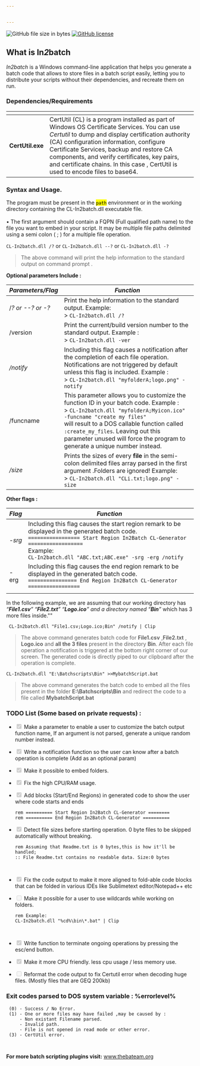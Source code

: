 ```yaml
---


---
```


<p><img src="https://img.shields.io/github/size/Kabue-Murage/In2batch-Commandline-Version-/CL-In2batch.dll?color=Orange&amp;label=File%20size&amp;style=plastic%20size" alt="GitHub file size in bytes"> <a href="https://github.com/Kabue-Murage/In2batch-Commandline-Version-/blob/master/LICENSE"><img src="https://img.shields.io/github/license/Kabue-Murage/In2batch-Commandline-Version-?style=plastic%20size" alt="GitHub license"></a></p>
<h2 id="what-is-in2batch">What is In<em>2</em>batch</h2>
<p><em>In2batch</em> is a Windows command-line application that helps you generate a batch code that allows to store files in a batch script easily, letting you to distribute your scripts without their dependencies, and recreate them on run.</p>
<h3 id="dependenciesrequirements">Dependencies/Requirements</h3>

<table>
<thead>
<tr>
<th></th>
<th></th>
</tr>
</thead>
<tbody>
<tr>
<td><strong>CertUtil.exe</strong></td>
<td>CertUtil (CL) is a program installed as part of Windows OS Certificate Services. You can use <em>Certutil</em> to dump and display certification authority (CA) configuration information, configure Certificate Services, backup and restore CA components, and verify certificates, key pairs, and certificate chains. In this case , CertUtil is used to encode files to base64.</td>
</tr>
</tbody>
</table><h3 id="syntax-and-usage.">Syntax and Usage.</h3>
<p>The program must be present in the <mark><code>path</code></mark> environment  or in the working directory containing the CL-In2batch.dll executable file.  <br><br>
• The first argument should contain a FQPN (Full qualified path name) to the file you want to embed in your script. It may be multiple file paths delimited using a semi colon ( ; ) for  a multiple file operation.</p>
<p><code>CL-In2batch.dll /?</code> or <code>CL-In2batch.dll --?</code> or <code>CL-In2batch.dll -?</code></p>
<blockquote>
<p>The  above command will print the help information to the standard output  on command prompt .</p>
</blockquote>
<p><strong>Optional parameters Include :</strong></p>

<table>
<thead>
<tr>
<th><em>Parameters/Flag</em></th>
<th><em>Function</em></th>
</tr>
</thead>
<tbody>
<tr>
<td>/<em>? or --? or -?</em></td>
<td>Print the help information to the standard output. Example: <br> &gt; <code>CL-In2batch.dll /?</code></td>
</tr>
<tr>
<td>/version</td>
<td>Print the current/build version number to the standard output. Example : <br> &gt; <code>CL-In2batch.dll -ver</code></td>
</tr>
<tr>
<td><em>/notify</em></td>
<td>Including this flag causes a notification after the completion of each file operation. Notifications are not triggered by default unless this flag is included. Example :<br> &gt; <code>CL-In2batch.dll "myfolderA;logo.png" -notify</code></td>
</tr>
<tr>
<td>/funcname</td>
<td>This parameter allows you to customize the function ID in your batch code. Example :<br> &gt; <code>CL-In2batch.dll "myfolderA;Myicon.ico" -funcname "create my files"</code> <br> will result to a DOS callable function called <code>:create_my_files</code>. Leaving out this parameter unused will force the program to generate a unique number instead.</td>
</tr>
<tr>
<td><em>/size</em></td>
<td>Prints the sizes of every <strong>file</strong> in the semi-colon delimited  files array parsed in the first argument .Folders are ignored! Example: <br> &gt; <code>CL-In2batch.dll "CLi.txt;logo.png" -size</code></td>
</tr>
</tbody>
</table><p><strong>Other flags :</strong></p>

<table>
<thead>
<tr>
<th><em>Flag</em></th>
<th><em>Function</em></th>
</tr>
</thead>
<tbody>
<tr>
<td><em>-srg</em></td>
<td>Including this flag causes the start region remark to be displayed in the generated batch code. <br> <code>================= Start Region In2Batch CL-Generator ==================</code> <br> Example: <br> <code>CL-In2batch.dll "ABC.txt;ABC.exe" -srg -erg /notify</code></td>
</tr>
<tr>
<td>-erg</td>
<td>Including this flag causes the end region remark to be displayed in the generated batch code. <br> <code>================ End Region In2Batch CL-Generator =================</code></td>
</tr>
<tr>
<td></td>
<td></td>
</tr>
</tbody>
</table><p>In the following example,  we are assuming that our working directory has  <em>“<strong>File1.csv</strong>” “<strong>File2.txt</strong>” “<strong>Logo.ico</strong>” <em>and a directory  named</em>  “<strong>Bin</strong>”</em> which has 3 more files inside.""</p>
<pre><code> CL-In2batch.dll "File1.csv;Logo.ico;Bin" /notify | Clip
</code></pre>
<blockquote>
<p>The above command generates batch code for <strong>File1.csv</strong> ,<strong>File2.txt</strong> , <strong>Logo.ico</strong> and <strong>all the 3 files</strong> present in the directory <strong>Bin</strong>. After each file operation a notification is triggered at the bottom right corner of our screen. The generated code is directly piped to our clipboard after the operation is complete.</p>
</blockquote>
<pre><code>CL-In2batch.dll "E:\Batchscripts\Bin" &gt;&gt;MybatchScript.bat
</code></pre>
<blockquote>
<p>The above command generates the batch code to embed all the files present in the folder  <strong>E:\Batchscripts\Bin</strong>  and redirect the code to a file called <strong>MybatchScript.bat</strong></p>
</blockquote>
<h3 id="todo-list-some-based-on-private-requests-">TODO List (Some based on private requests) :</h3>
<ul>
<li class="task-list-item">
<p><input type="checkbox" class="task-list-item-checkbox" checked="true" disabled="">  Make a parameter to enable a user to customize the batch output function name, If an argument is not parsed, generate a unique random number instead.</p>
</li>
<li class="task-list-item">
<p><input type="checkbox" class="task-list-item-checkbox" checked="true" disabled="">  Write a notification function so the user can know after a batch operation is complete (Add as an optional param)</p>
</li>
<li class="task-list-item">
<p><input type="checkbox" class="task-list-item-checkbox" checked="true" disabled="">  Make it possible to embed folders.</p>
</li>
<li class="task-list-item">
<p><input type="checkbox" class="task-list-item-checkbox" checked="true" disabled=""> Fix the high CPU/RAM usage.</p>
</li>
<li class="task-list-item">
<p><input type="checkbox" class="task-list-item-checkbox" checked="true" disabled="">  Add blocks (Start/End Regions) in generated code to show the user<br>
where code starts and ends</p>
<pre class=" language-batch"><code class="prism  language-batch"><span class="token comment">rem ========== Start Region In2Batch CL-Generator ========</span>
<span class="token comment">rem ========== End Region In2Batch CL-Generator ========== </span>
</code></pre>
</li>
<li class="task-list-item">
<p><input type="checkbox" class="task-list-item-checkbox" checked="true" disabled="">   Detect file sizes before starting operation. 0 byte files to be skipped automatically without breaking.</p>
<pre class=" language-batch"><code class="prism  language-batch"><span class="token comment">rem Assuming that Readme.txt is 0 bytes,this is how it'll be handled;</span>
<span class="token comment">:: File Readme.txt contains no readable data. Size:0 bytes </span>

</code></pre>
</li>
<li class="task-list-item">
<p><input type="checkbox" class="task-list-item-checkbox" checked="true" disabled="">   Fix the code output to make it more aligned to fold-able  code blocks that can be folded in various IDEs like Sublimetext editor/Notepad++ etc</p>
</li>
<li class="task-list-item">
<p><input type="checkbox" class="task-list-item-checkbox" disabled="">  Make it possible for a user to use wildcards while working on folders.</p>
<pre class=" language-batch"><code class="prism  language-batch"><span class="token comment">rem Example:</span>
<span class="token command"><span class="token keyword">CL</span>-In2batch.dll <span class="token string">"%cd%\bin\*.bat"</span> | Clip </span>

</code></pre>
</li>
<li class="task-list-item">
<p><input type="checkbox" class="task-list-item-checkbox" checked="true" disabled="">   Write function to terminate ongoing operations by pressing the esc/end button.</p>
</li>
<li class="task-list-item">
<p><input type="checkbox" class="task-list-item-checkbox" checked="true" disabled="">   Make it more CPU friendly. less cpu usage / less memory use.</p>
</li>
<li class="task-list-item">
<p><input type="checkbox" class="task-list-item-checkbox" disabled=""> Reformat the code output to fix Certutil error when decoding huge files. (Mostly files that are GEQ 200kb)</p>
</li>
</ul>
<h3 id="exit-codes-parsed-to-dos-system-variable--errorlevel">Exit codes parsed to DOS system variable : %errorlevel%</h3>
<pre><code> (0) - Success / No Error.
 (1) - One or more files may have failed ,may be caused by :
     - Non existant Filename parsed.
     - Invalid path.
     - File is not opened in read mode or other error.
 (3) - CertUtil error.

</code></pre>
<p><strong>For more batch scripting plugins visit:</strong> <a href="http://www.thebateam.org">www.thebateam.org</a></p>

